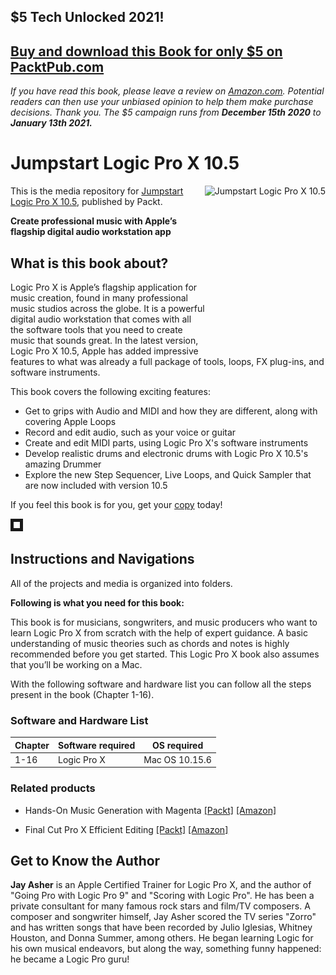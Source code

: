 ## $5 Tech Unlocked 2021!
[Buy and download this Book for only $5 on PacktPub.com](https://www.packtpub.com/product/jumpstart-logic-pro-x-10-5/9781800562776)
-----
*If you have read this book, please leave a review on [Amazon.com](https://www.amazon.com/gp/product/1800562772).     Potential readers can then use your unbiased opinion to help them make purchase decisions. Thank you. The $5 campaign         runs from __December 15th 2020__ to __January 13th 2021.__*

# Jumpstart Logic Pro X 10.5

<a href="https://www.packtpub.com/product/jumpstart-logic-pro-x-10-5/9781800562776?utm_source=github&utm_medium=repository&utm_campaign=9781800562776"><img src="https://static.packt-cdn.com/products/9781800562776/cover/smaller" alt="Jumpstart Logic Pro X 10.5" height="256px" align="right"></a>

This is the media repository for [Jumpstart Logic Pro X 10.5](https://www.packtpub.com/product/jumpstart-logic-pro-x-10-5/9781800562776?utm_source=github&utm_medium=repository&utm_campaign=9781800562776), published by Packt.

**Create professional music with Apple’s flagship digital audio workstation app**

## What is this book about?
Logic Pro X is Apple’s flagship application for music creation, found in many professional music studios across the globe. It is a powerful digital audio workstation that comes with all the software tools that you need to create music that sounds great. In the latest version, Logic Pro X 10.5, Apple has added impressive features to what was already a full package of tools, loops, FX plug-ins, and software instruments.

This book covers the following exciting features: 
* Get to grips with Audio and MIDI and how they are different, along with covering Apple Loops
* Record and edit audio, such as your voice or guitar
* Create and edit MIDI parts, using Logic Pro X's software instruments
* Develop realistic drums and electronic drums with Logic Pro X 10.5's amazing Drummer
* Explore the new Step Sequencer, Live Loops, and Quick Sampler that are now included with version 10.5

If you feel this book is for you, get your [copy](https://www.amazon.com/dp/1800562772) today!

<a href="https://www.packtpub.com/?utm_source=github&utm_medium=banner&utm_campaign=GitHubBanner"><img src="https://raw.githubusercontent.com/PacktPublishing/GitHub/master/GitHub.png" 
alt="https://www.packtpub.com/" border="5" /></a>


## Instructions and Navigations
All of the projects and media is organized into folders.

**Following is what you need for this book:**

This book is for musicians, songwriters, and music producers who want to learn Logic Pro X from scratch with the help of expert guidance. A basic understanding of music theories such as chords and notes is highly recommended before you get started. This Logic Pro X book also assumes that you’ll be working on a Mac.

With the following software and hardware list you can follow all the steps present in the book (Chapter 1-16).

### Software and Hardware List

| Chapter  | Software required                   | OS required                        |
| -------- | ------------------------------------| -----------------------------------|
| 1-16     |Logic Pro X                          |  Mac OS 10.15.6                    |

### Related products <Other books you may enjoy>
* Hands-On Music Generation with Magenta [[Packt]](https://www.packtpub.com/product/hands-on-music-generation-with-magenta/9781838824419?utm_source=github&utm_medium=repository&utm_campaign=9781838824419) [[Amazon]](https://www.amazon.com/dp/1838824413)

* Final Cut Pro X Efficient Editing [[Packt]](https://www.packtpub.com/product/final-cut-pro-x-efficient-editing/9781839213243?utm_source=github&utm_medium=repository&utm_campaign=9781839213243) [[Amazon]](https://www.amazon.com/dp/1839213248)

## Get to Know the Author
**Jay Asher**
is an Apple Certified Trainer for Logic Pro X, and the author of "Going Pro with Logic Pro 9" and "Scoring with Logic Pro". He has been a private consultant for many famous rock stars and film/TV composers. A composer and songwriter himself, Jay Asher scored the TV series "Zorro" and has written songs that have been recorded by Julio Iglesias, Whitney Houston, and Donna Summer, among others. He began learning Logic for his own musical endeavors, but along the way, something funny happened: he became a Logic Pro guru!


